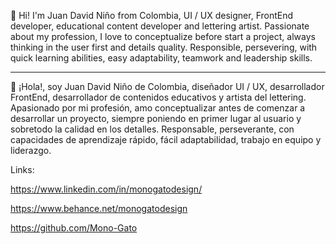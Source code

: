 👋
Hi! I'm Juan David Niño from Colombia, UI / UX designer, FrontEnd developer, educational content developer and lettering artist.
Passionate about my profession, I love to conceptualize before start a project, always thinking in the user first and details quality.
Responsible, persevering, with quick learning abilities, easy adaptability, teamwork and leadership skills.

---------------------------------------------------------------------------------------------------------------------

👋
¡Hola!, soy Juan David Niño de Colombia, diseñador UI / UX, desarrollador FrontEnd, desarrollador de contenidos educativos y artista del lettering.
Apasionado por mi profesión, amo conceptualizar antes de comenzar a desarrollar un proyecto, siempre poniendo en primer lugar al usuario y sobretodo la calidad en los detalles.
Responsable, perseverante, con capacidades de aprendizaje rápido, fácil adaptabilidad, trabajo en equipo y liderazgo.

Links:

https://www.linkedin.com/in/monogatodesign/ 

https://www.behance.net/monogatodesign

https://github.com/Mono-Gato
